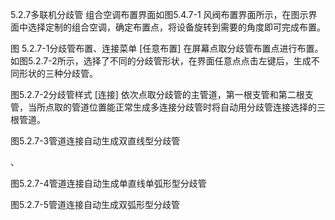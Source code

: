 5.2.7多联机分歧管
组合空调布置界面如图5.4.7-1 风阀布置界面所示，在图示界面中选择定制的组合空调，确定布置点，将设备旋转到需要的角度即可完成布置。 

图 5.2.7-1分歧管布置、连接菜单
[任意布置] 在屏幕点取分歧管布置点进行布置。如图5.2.7-2所示，选择了不同的分歧管形状，在界面任意点点击左键后，生成不同形状的三种分歧管。

图5.2.7-2分歧管样式
[连接] 依次点取分歧管的主管道，第一根支管和第二根支管，当所点取的管道位置能正常生成多连接分歧管时将自动用分歧管连接选择的三根管道。


图5.2.7-3管道连接自动生成双直线型分歧管

、

图5.2.7-4管道连接自动生成单直线单弧形型分歧管


图5.2.7-5管道连接自动生成双弧形型分歧管